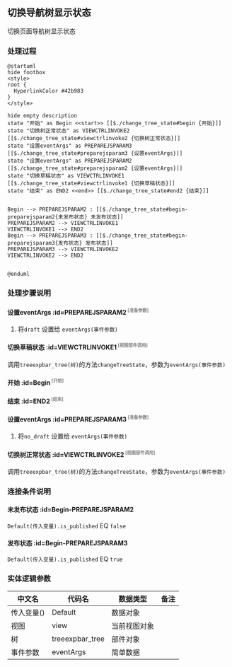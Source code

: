 ## 切换导航树显示状态 <!-- {docsify-ignore-all} -->

   切换页面导航树显示状态

### 处理过程

```plantuml
@startuml
hide footbox
<style>
root {
  HyperlinkColor #42b983
}
</style>

hide empty description
state "开始" as Begin <<start>> [[$./change_tree_state#begin {开始}]]
state "切换树正常状态" as VIEWCTRLINVOKE2  [[$./change_tree_state#viewctrlinvoke2 {切换树正常状态}]]
state "设置eventArgs" as PREPAREJSPARAM3  [[$./change_tree_state#preparejsparam3 {设置eventArgs}]]
state "设置eventArgs" as PREPAREJSPARAM2  [[$./change_tree_state#preparejsparam2 {设置eventArgs}]]
state "切换草稿状态" as VIEWCTRLINVOKE1  [[$./change_tree_state#viewctrlinvoke1 {切换草稿状态}]]
state "结束" as END2 <<end>> [[$./change_tree_state#end2 {结束}]]


Begin --> PREPAREJSPARAM2 : [[$./change_tree_state#begin-preparejsparam2{未发布状态} 未发布状态]]
PREPAREJSPARAM2 --> VIEWCTRLINVOKE1
VIEWCTRLINVOKE1 --> END2
Begin --> PREPAREJSPARAM3 : [[$./change_tree_state#begin-preparejsparam3{发布状态} 发布状态]]
PREPAREJSPARAM3 --> VIEWCTRLINVOKE2
VIEWCTRLINVOKE2 --> END2


@enduml
```


### 处理步骤说明

#### 设置eventArgs :id=PREPAREJSPARAM2<sup class="footnote-symbol"> <font color=gray size=1>[准备参数]</font></sup>



1. 将`draft` 设置给  `eventArgs(事件参数)`

#### 切换草稿状态 :id=VIEWCTRLINVOKE1<sup class="footnote-symbol"> <font color=gray size=1>[视图部件调用]</font></sup>



调用`treeexpbar_tree(树)`的方法`changeTreeState`，参数为`eventArgs(事件参数)`
#### 开始 :id=Begin<sup class="footnote-symbol"> <font color=gray size=1>[开始]</font></sup>




#### 结束 :id=END2<sup class="footnote-symbol"> <font color=gray size=1>[结束]</font></sup>




#### 设置eventArgs :id=PREPAREJSPARAM3<sup class="footnote-symbol"> <font color=gray size=1>[准备参数]</font></sup>



1. 将`no_draft` 设置给  `eventArgs(事件参数)`

#### 切换树正常状态 :id=VIEWCTRLINVOKE2<sup class="footnote-symbol"> <font color=gray size=1>[视图部件调用]</font></sup>



调用`treeexpbar_tree(树)`的方法`changeTreeState`，参数为`eventArgs(事件参数)`
### 连接条件说明
#### 未发布状态 :id=Begin-PREPAREJSPARAM2

```Default(传入变量).is_published``` EQ ```false```
#### 发布状态 :id=Begin-PREPAREJSPARAM3

```Default(传入变量).is_published``` EQ ```true```


### 实体逻辑参数

|    中文名   |    代码名    |  数据类型      |备注 |
| --------| --------| --------  | --------   |
|传入变量(<i class="fa fa-check"/></i>)|Default|数据对象||
|视图|view|当前视图对象||
|树|treeexpbar_tree|部件对象||
|事件参数|eventArgs|简单数据||
